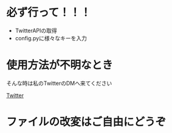 # 必ず行って！！！
* TwitterAPIの取得
* config.pyに様々なキーを入力

# 使用方法が不明なとき
そんな時は私のTwitterのDMへ来てください

[Twitter](https://twitter.com/meru_golang)

# ファイルの改変はご自由にどうぞ
